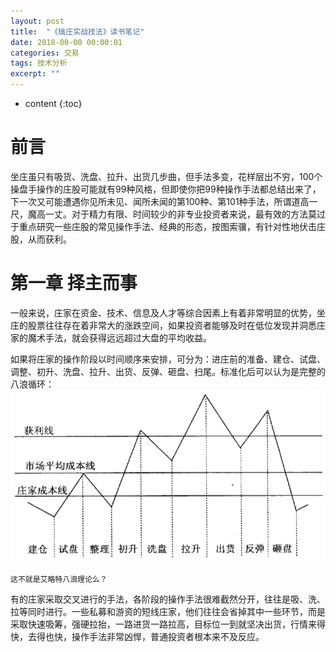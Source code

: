 ```yaml
---
layout: post
title:  "《擒庄实战技法》读书笔记"
date: 2018-00-00 00:00:01
categories: 交易
tags: 技术分析
excerpt: ""
---
```


* content
{:toc}


# 前言
坐庄虽只有吸货、洗盘、拉升、出货几步曲，但手法多变，花样层出不穷，100个操盘手操作的庄股可能就有99种风格，但即使你把99种操作手法都总结出来了，下一次又可能遭遇你见所未见、闻所未闻的第100种、第101种手法，所谓道高一尺，魔高一丈。对于精力有限、时间较少的非专业投资者来说，最有效的方法莫过于重点研究一些庄股的常见操作手法、经典的形态，按图索骥，有针对性地伏击庄股，从而获利。


# 第一章 择主而事
一般来说，庄家在资金、技术、信息及人才等综合因素上有着非常明显的优势，坐庄的股票往往存在着非常大的涨跌空间，如果投资者能够及时在低位发现并洞悉庄家的魔术手法，就会获得远远超过大盘的平均收益。

如果将庄家的操作阶段以时间顺序来安排，可分为：进庄前的准备、建仓、试盘、调整、初升、洗盘、拉升、出货、反弹、砸盘、扫尾。标准化后可以认为是完整的八浪循环：
![image](/images/invest/qzszjf_1.png)

```
这不就是艾略特八浪理论么？
```
有的庄家采取交叉进行的手法，各阶段的操作手法很难截然分开，往往是吸、洗、拉等同时进行。一些私募和游资的短线庄家，他们往往会省掉其中一些环节，而是采取快速吸筹，强硬拉抬，一路进货一路拉高，目标位一到就坚决出货，行情来得快，去得也快，操作手法非常凶悍，普通投资者根本来不及反应。



























































































